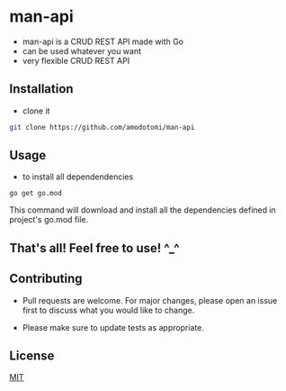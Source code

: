 # man-api

- man-api is a CRUD REST API made with Go
- can be used whatever you want
- very flexible CRUD REST API

## Installation

- clone it

```bash
git clone https://github.com/amodotomi/man-api
```

## Usage
- to install all dependendencies
```
go get go.mod
```
This command will download and install all the dependencies defined in project's go.mod file.

## That's all! Feel free to use! ^_^

## Contributing

- Pull requests are welcome. For major changes, please open an issue first
to discuss what you would like to change.

- Please make sure to update tests as appropriate.

## License

[MIT](https://choosealicense.com/licenses/mit/)
